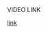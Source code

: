 VIDEO LINK

[link](https://drive.google.com/file/d/1akG1_HmlFw-Iqq9dttWy0pvTREyPZtHg/view?usp=share_link)
